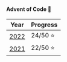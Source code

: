 #### Advent of Code :santa:


| Year                   | Progress     |      
|------------------------|--------------|
| [2022](2022/)          | 24/50 :star: |
| [2021](2021/)          | 22/50 :star: |